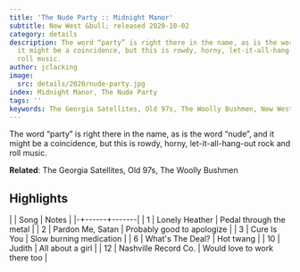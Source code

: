 ```yaml
---
title: 'The Nude Party :: Midnight Manor'
subtitle: New West &bull; released 2020-10-02
category: details
description: The word “party” is right there in the name, as is the word “nude”, and
  it might be a coincidence, but this is rowdy, horny, let-it-all-hang-out rock and
  roll music.
author: jclacking
image:
  src: details/2020/nude-party.jpg
index: Midnight Manor, The Nude Party
tags: ''
keywords: The Georgia Satellites, Old 97s, The Woolly Bushmen, New West
---
```

The word “party” is right there in the name, as is the word “nude”, and it might be a coincidence, but this is rowdy, horny, let-it-all-hang-out rock and roll music.<!--more-->

**Related**: The Georgia Satellites, Old 97s, The Woolly Bushmen

## Highlights

| | Song | Notes |
|-+------+-------|
| 1 | Lonely Heather | Pedal through the metal |
| 2 | Pardon Me, Satan | Probably good to apologize |
| 3 | Cure Is You | Slow burning medication |
| 6 | What's The Deal? | Hot twang |
| 10 | Judith | All about a girl |
| 12 | Nashville Record Co. | Would love to work there too |

